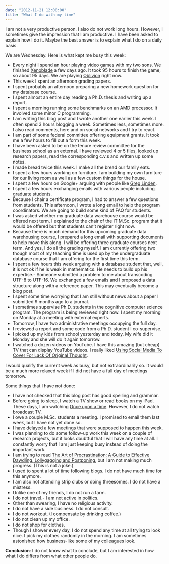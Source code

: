 ```yaml
---
date: "2012-11-21 12:00:00"
title: "What I do with my time"
---
```




I am not a very productive person. I also do not work long hours. However, I sometimes give the impression that I am productive. I have been asked to explain how I do it. Maybe the best answer is to explain what I do on a daily basis.

We are Wednesday. Here is what kept me busy this week:

- Every night I spend an hour playing video games with my two sons. We finished [Xenoblade](https://en.wikipedia.org/wiki/Xenoblade) a few days ago. It took 95 hours to finish the game, so about 95 days. We are playing [Oblivion](https://en.wikipedia.org/wiki/The_Elder_Scrolls_IV:_Oblivion) right now.
- This week I spent an afternoon grading papers.
- I spent probably an afternoon preparing a new homework question for my database course.
- I spent almost an entire day reading a Ph.D. thesis and writing up a report.
- I spent a morning running some benchmarks on an AMD processor. It involved some minor C programming.
- I am writing this blog post and I wrote another one earlier this week. I often spend 3 hours blogging a week. Sometimes less, sometimes more. I also read comments, here and on social networks and I try to react.
- I am part of some federal committee offering equipment grants. It took me a few hours to fill out a form this week.
- I have been asked to be on the tenure review committee for the business school as an external. I have reviewed 4 or 5 files, looked up research papers, read the corresponding c.v.s and written up some notes.
- I made bread twice this week. I make all the bread our family eats.
- I spent a few hours working on furniture. I am building my own furniture for our living room as well as a few custom things for the house.
- I spent a few hours on Google+ arguing with people like [Greg Linden](https://plus.google.com/102076128417589427747/posts).
- I spent a few hours exchanging emails with various people including graduate students.
- Because I chair a certificate program, I had to answer a few questions from students. This afternoon, I wrote a long email to help the program coordinators. We are going to build some kind of FAQ for students.
- I was asked whether my graduate data warehouse course would be offered next term. I explained to the chair of the IT M.Sc. program that it would be offered but that students can&rsquo;t register right now.
- Because there is much demand for this upcoming graduate data warehousing course, I prepared a long email with supporting documents to help move this along. I will be offering three graduate courses next term. And yes, I do all the grading myself. I am currently offering two though most of my teaching time is used up by the undergraduate database course that I am offering for the first time this term.
- I spent a few hours this week arguing with a database student that, well, it is not ok if he is weak in mathematics. He needs to build up his expertise.- Someone submitted a problem to me about transcoding UTF-8 to UTF-16. We exchanged a few emails and I proposed a data structure along with a reference paper. This may eventually become a blog post.
- I spent some time worrying that I am still without news about a paper I submitted 9 months ago to a journal.
- I sometimes supervise Ph.D. students in the cognitive computer science program. The program is being reviewed right now. I spent my morning on Monday at a meeting with external experts.
- Tomorrow, I have two administrative meetings occupying the full day.
- I reviewed a report and some code from a Ph.D. student I co-supervise.
- I picked up my kids from school yesterday and today. My wife did it Monday and she will do it again tomorrow.
- I watched a dozen videos on YouTube. I have this amazing (but cheap) TV that can display YouTube videos. I really liked [Using Social Media To Cover For Lack Of Original Thought](https://www.youtube.com/watch?v=CK62I-4cuSY).


I would qualify the current week as busy, but not extraordinarily so. It would be a much more relaxed week if I did not have a full day of meetings tomorrow.

Some things that I have not done:

- I have not checked that this blog post has good spelling and grammar.
- Before going to sleep, I watch a TV show or read books on my iPad. These days, I am watching [Once upon a time](https://en.wikipedia.org/wiki/Once_Upon_a_Time_(TV_series)). However, I do not watch broadcast TV.
- I owe a couple M.Sc. students a meeting. I promised to email them last week, but I have not yet done so.
- I have delayed a few meetings that were supposed to happen this week.
- I was planning to do some follow-up work this week on a couple of research projects, but it looks doubtful that I will have any time at all. I constantly worry that I am just keeping busy instead of doing the important work.
- I am trying to read [The Art of Procrastination: A Guide to Effective Dawdling, Lollygagging and Postponing](https://www.amazon.com/Art-Procrastination-Effective-Lollygagging-Postponing/dp/0761171673/), but I am not making much progress. (This is not a joke.)
- I used to spent a lot of time following blogs. I do not have much time for this anymore.
- I am also not attending strip clubs or doing threesomes. I do not have a mistress.
- Unlike one of my friends, I do not run a farm.
- I do not travel.- I am not active in politics.
- Other than swearing, I have no religious activity.
- I do not have a side business. I do not consult.
- I do not workout. (I compensate by drinking coffee.)
- I do not clean up my office.
- I do not shop for clothes.
- Though I shower every day, I do not spend any time at all trying to look nice. I pick my clothes randomly in the morning. I am sometimes astonished how business-like some of my colleagues look.


__Conclusion__: I do not know what to conclude, but I am interested in how what I do differs from what other people do.
